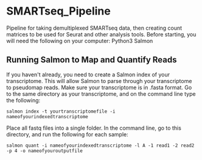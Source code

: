 # SMARTseq_Pipeline
Pipeline for taking demultiplexed SMARTseq data, then creating count matrices to be used for Seurat and other analysis tools.
Before starting, you will need the following on your computer:
Python3
Salmon

## Running Salmon to Map and Quantify Reads
If you haven't already, you need to create a Salmon index of your transcriptome. This will allow Salmon to parse through your transcriptome to pseudomap reads. 
Make sure your transcriptome is in .fasta format. 
Go to the same directory as your transcriptome, and on the command line type the following:

	salmon index -t yourtranscriptomefile -i nameofyourindexedtranscriptome

Place all fastq files into a single folder. In the command line, go to this directory, and run the following for each sample:

	salmon quant -i nameofyourindexedtranscriptome -l A -1 read1 -2 read2 -p 4 -o nameofyouroutputfile


